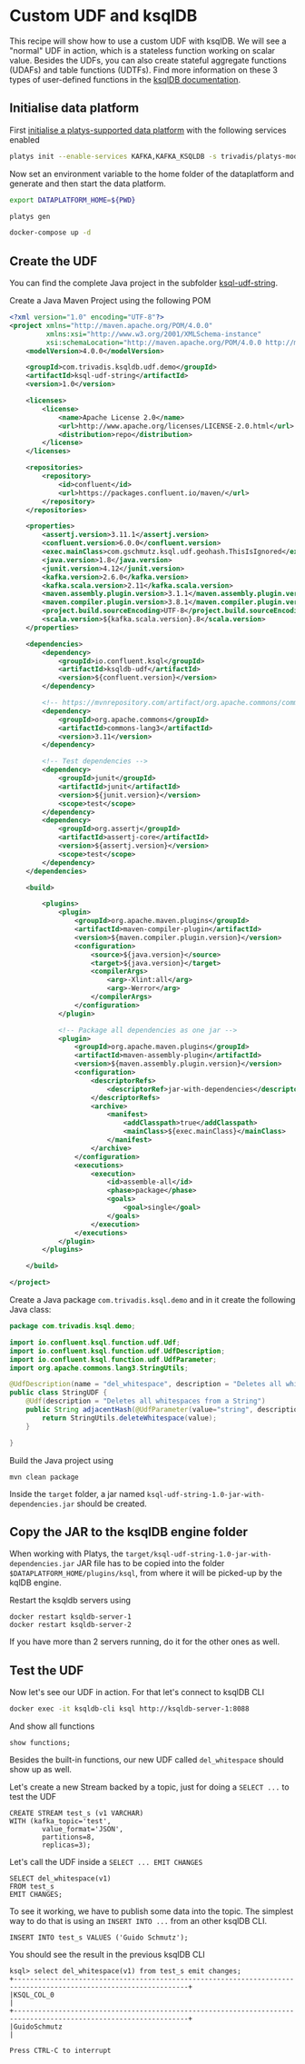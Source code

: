 # Custom UDF and ksqlDB

This recipe will show how to use a custom UDF with ksqlDB. We will see a "normal" UDF in action, which is a stateless function working on scalar value. Besides the UDFs, you can also create stateful aggregate functions (UDAFs) and table functions (UDTFs). Find more information on these 3 types of user-defined functions in the [ksqlDB documentation](https://docs.ksqldb.io/en/latest/concepts/functions/). 

## Initialise data platform

First [initialise a platys-supported data platform](../documentation/getting-started.md) with the following services enabled

```bash
platys init --enable-services KAFKA,KAFKA_KSQLDB -s trivadis/platys-modern-data-platform -w 1.9.1
```

Now set an environment variable to the home folder of the dataplatform and generate and then start the data platform. 

```bash
export DATAPLATFORM_HOME=${PWD}

platys gen

docker-compose up -d
```

## Create the UDF

You can find the complete Java project in the subfolder [ksql-udf-string](./ksql-udf-string).

Create a Java Maven Project using the following POM

```xml
<?xml version="1.0" encoding="UTF-8"?>
<project xmlns="http://maven.apache.org/POM/4.0.0"
         xmlns:xsi="http://www.w3.org/2001/XMLSchema-instance"
         xsi:schemaLocation="http://maven.apache.org/POM/4.0.0 http://maven.apache.org/xsd/maven-4.0.0.xsd">
    <modelVersion>4.0.0</modelVersion>

    <groupId>com.trivadis.ksqldb.udf.demo</groupId>
    <artifactId>ksql-udf-string</artifactId>
    <version>1.0</version>

    <licenses>
        <license>
            <name>Apache License 2.0</name>
            <url>http://www.apache.org/licenses/LICENSE-2.0.html</url>
            <distribution>repo</distribution>
        </license>
    </licenses>

    <repositories>
        <repository>
            <id>confluent</id>
            <url>https://packages.confluent.io/maven/</url>
        </repository>
    </repositories>

    <properties>
        <assertj.version>3.11.1</assertj.version>
        <confluent.version>6.0.0</confluent.version>
        <exec.mainClass>com.gschmutz.ksql.udf.geohash.ThisIsIgnored</exec.mainClass>
        <java.version>1.8</java.version>
        <junit.version>4.12</junit.version>
        <kafka.version>2.6.0</kafka.version>
        <kafka.scala.version>2.11</kafka.scala.version>
        <maven.assembly.plugin.version>3.1.1</maven.assembly.plugin.version>
        <maven.compiler.plugin.version>3.8.1</maven.compiler.plugin.version>
        <project.build.sourceEncoding>UTF-8</project.build.sourceEncoding>
        <scala.version>${kafka.scala.version}.8</scala.version>
    </properties>

    <dependencies>
        <dependency>
            <groupId>io.confluent.ksql</groupId>
            <artifactId>ksqldb-udf</artifactId>
            <version>${confluent.version}</version>
        </dependency>

        <!-- https://mvnrepository.com/artifact/org.apache.commons/commons-lang3 -->
        <dependency>
            <groupId>org.apache.commons</groupId>
            <artifactId>commons-lang3</artifactId>
            <version>3.11</version>
        </dependency>

        <!-- Test dependencies -->
        <dependency>
            <groupId>junit</groupId>
            <artifactId>junit</artifactId>
            <version>${junit.version}</version>
            <scope>test</scope>
        </dependency>
        <dependency>
            <groupId>org.assertj</groupId>
            <artifactId>assertj-core</artifactId>
            <version>${assertj.version}</version>
            <scope>test</scope>
        </dependency>
    </dependencies>

    <build>

        <plugins>
            <plugin>
                <groupId>org.apache.maven.plugins</groupId>
                <artifactId>maven-compiler-plugin</artifactId>
                <version>${maven.compiler.plugin.version}</version>
                <configuration>
                    <source>${java.version}</source>
                    <target>${java.version}</target>
                    <compilerArgs>
                        <arg>-Xlint:all</arg>
                        <arg>-Werror</arg>
                    </compilerArgs>
                </configuration>
            </plugin>

            <!-- Package all dependencies as one jar -->
            <plugin>
                <groupId>org.apache.maven.plugins</groupId>
                <artifactId>maven-assembly-plugin</artifactId>
                <version>${maven.assembly.plugin.version}</version>
                <configuration>
                    <descriptorRefs>
                        <descriptorRef>jar-with-dependencies</descriptorRef>
                    </descriptorRefs>
                    <archive>
                        <manifest>
                            <addClasspath>true</addClasspath>
                            <mainClass>${exec.mainClass}</mainClass>
                        </manifest>
                    </archive>
                </configuration>
                <executions>
                    <execution>
                        <id>assemble-all</id>
                        <phase>package</phase>
                        <goals>
                            <goal>single</goal>
                        </goals>
                    </execution>
                </executions>
            </plugin>
        </plugins>

    </build>

</project>
```

Create a Java package `com.trivadis.ksql.demo` and in it create the following Java class:

```java
package com.trivadis.ksql.demo;

import io.confluent.ksql.function.udf.Udf;
import io.confluent.ksql.function.udf.UdfDescription;
import io.confluent.ksql.function.udf.UdfParameter;
import org.apache.commons.lang3.StringUtils;

@UdfDescription(name = "del_whitespace", description = "Deletes all whitespaces from a String")
public class StringUDF {
	@Udf(description = "Deletes all whitespaces from a String")
	public String adjacentHash(@UdfParameter(value="string", description = "the string to apply the function on") String value) {
		return StringUtils.deleteWhitespace(value);
	}

}
```

Build the Java project using

```
mvn clean package
```

Inside the `target` folder, a jar named `ksql-udf-string-1.0-jar-with-dependencies.jar` should be created. 


## Copy the JAR to the ksqlDB engine folder

When working with Platys, the `target/ksql-udf-string-1.0-jar-with-dependencies.jar` JAR file has to be copied into the folder `$DATAPLATFORM_HOME/plugins/ksql`, from where it will be picked-up by the kqlDB engine. 

Restart the ksqldb servers using 

```
docker restart ksqldb-server-1
docker restart ksqldb-server-2
```

If you have more than 2 servers running, do it for the other ones as well. 

## Test the UDF

Now let's see our UDF in action. For that let's connect to ksqlDB CLI

```bash
docker exec -it ksqldb-cli ksql http://ksqldb-server-1:8088
```

And show all functions

```
show functions;
```

Besides the built-in functions, our new UDF called `del_whitespace` should show up as well. 

Let's create a new Stream backed by a topic, just for doing a `SELECT ...` to test the UDF

```
CREATE STREAM test_s (v1 VARCHAR) 
WITH (kafka_topic='test',
        value_format='JSON',
        partitions=8,
        replicas=3);
```

Let's call the UDF inside a `SELECT ... EMIT CHANGES`

```
SELECT del_whitespace(v1) 
FROM test_s 
EMIT CHANGES;
```

To see it working, we have to publish some data into the topic. The simplest way to do that is using an `INSERT INTO ...` from an other ksqlDB CLI. 

```
INSERT INTO test_s VALUES ('Guido Schmutz');
```

You should see the result in the previous ksqlDB CLI

```
ksql> select del_whitespace(v1) from test_s emit changes;
+-----------------------------------------------------------------------------------------------------------------+
|KSQL_COL_0                                                                                                       |
+-----------------------------------------------------------------------------------------------------------------+
|GuidoSchmutz                                                                                                     |

Press CTRL-C to interrupt
```
        


